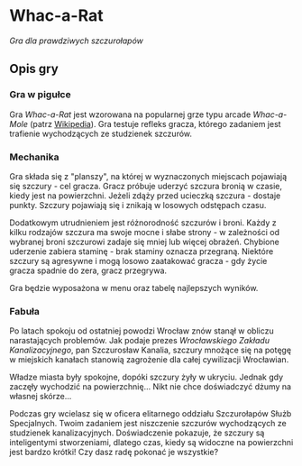 # Whac-a-Rat

*Gra dla prawdziwych szczurołapów*

## Opis gry

### Gra w pigułce

Gra *Whac-a-Rat* jest wzorowana na popularnej grze typu arcade *Whac-a-Mole* (patrz [Wikipedia](https://en.wikipedia.org/wiki/Whac-A-Mole)). Gra testuje refleks gracza, którego zadaniem jest trafienie wychodzących ze studzienek szczurów. 

### Mechanika

Gra składa się z "planszy", na której w wyznaczonych miejscach pojawiają się szczury - cel gracza. Gracz próbuje uderzyć szczura bronią w czasie, kiedy jest na powierzchni. Jeżeli zdąży przed ucieczką szczura - dostaje punkty. Szczury pojawiają się i znikają w losowych odstępach czasu.

Dodatkowym utrudnieniem jest różnorodność szczurów i broni. Każdy z kilku rodzajów szczura ma swoje mocne i słabe strony - w zależności od wybranej broni szczurowi zadaje się mniej lub więcej obrażeń.
Chybione uderzenie zabiera staminę - brak staminy oznacza przegraną. Niektóre szczury są agresywne i mogą losowo zaatakować gracza - gdy życie gracza spadnie do zera, gracz przegrywa.

Gra będzie wyposażona w menu oraz tabelę najlepszych wyników. 

### Fabuła

Po latach spokoju od ostatniej powodzi Wrocław znów stanął w obliczu narastających problemów. Jak podaje prezes *Wrocławskiego Zakładu Kanalizacyjnego*, pan Szczurosław Kanalia, szczury mnożące się na potęgę w miejskich kanałach stanowią zagrożenie dla całej cywilizacji Wrocławian. 

Władze miasta były spokojne, dopóki szczury żyły w ukryciu. Jednak gdy zaczęły wychodzić na powierzchnię... Nikt nie chce doświadczyć dżumy na własnej skórze...

Podczas gry wcielasz się w oficera elitarnego oddziału Szczurołapów Służb Specjalnych. Twoim zadaniem jest niszczenie szczurów wychodzących ze studzienek kanalizacyjnych.
Doświadczenie pokazuje, że szczury są inteligentymi stworzeniami, dlatego czas, kiedy są widoczne na powierzchni jest bardzo krótki! Czy dasz radę pokonać je wszystkie?
